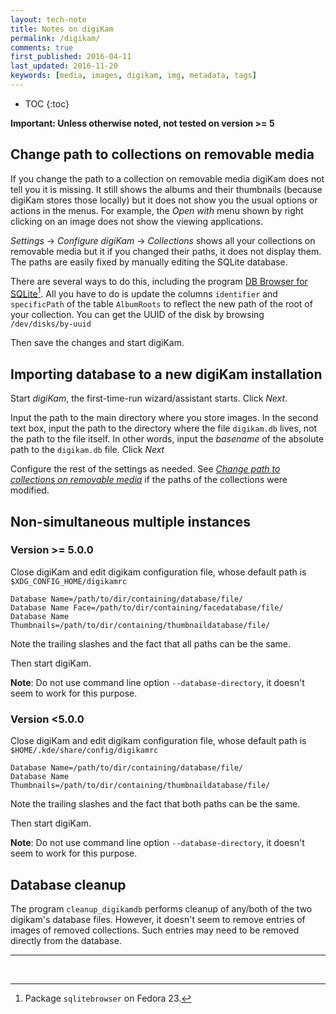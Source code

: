 ```yaml
---
layout: tech-note
title: Notes on digiKam
permalink: /digikam/
comments: true
first_published: 2016-04-11
last_updated: 2016-11-20
keywords: [media, images, digikam, img, metadata, tags]
---
```


* TOC
{:toc}

**Important: Unless otherwise noted, not tested on version >= 5**

## Change path to collections on removable media

If you change the path to a collection on removable media digiKam does not tell
you it is missing. It still shows the albums and their thumbnails (because
digiKam stores those locally) but it does not show you the usual options or
actions in the menus. For example, the *Open with* menu shown by right clicking
on an image does not show the viewing applications.

*Settings* -> *Configure digiKam*  -> *Collections* shows all your collections
on removable media but it if you changed their paths, it does not display them.
The paths are easily fixed by manually editing the SQLite database.

There are several ways to do this, including the program [DB Browser for
SQLite](https://github.com/sqlitebrowser/sqlitebrowser)[^1]. All you have to do
is update the columns `identifier` and `specificPath` of the table `AlbumRoots`
to reflect the new path of the root of your collection.  You can get the
UUID of the disk by browsing `/dev/disks/by-uuid`

Then save the changes and start digiKam.

## Importing database to a new digiKam installation

Start *digiKam*, the first-time-run wizard/assistant starts. Click *Next*.

Input the path to the main directory where you store images. In the second text
box, input the path to the directory where the file `digikam.db` lives, not the
path to the file itself. In other words, input the *basename* of the absolute
path to the `digikam.db` file. Click *Next*

Configure the rest of the settings as needed. See
*[Change path to collections on removable media][]* if the paths of the
collections were modified.

[Change path to collections on removable media]: #change-path-to-collections-on-removable-media

## Non-simultaneous multiple instances

### Version >= 5.0.0

Close digiKam and edit digikam configuration file, whose default path is
`$XDG_CONFIG_HOME/digikamrc`

    Database Name=/path/to/dir/containing/database/file/
    Database Name Face=/path/to/dir/containing/facedatabase/file/
    Database Name Thumbnails=/path/to/dir/containing/thumbnaildatabase/file/

Note the trailing slashes and the fact that all paths can be the same.

Then start digiKam.

**Note**: Do not use command line option `--database-directory`, it doesn't
seem to work for this purpose.

### Version <5.0.0

Close digiKam and edit digikam configuration file, whose default path is
`$HOME/.kde/share/config/digikamrc`

    Database Name=/path/to/dir/containing/database/file/
    Database Name Thumbnails=/path/to/dir/containing/thumbnaildatabase/file/

Note the trailing slashes and the fact that both paths can be the same.

Then start digiKam.

**Note**: Do not use command line option `--database-directory`, it doesn't
seem to work for this purpose.

## Database cleanup

The program `cleanup_digikamdb` performs cleanup of any/both of the two
digikam's database files. However, it doesn't seem to remove entries of images
of removed collections. Such entries may need to be removed directly from the
database.

---
<br/>

[^1]: Package `sqlitebrowser` on Fedora 23.
